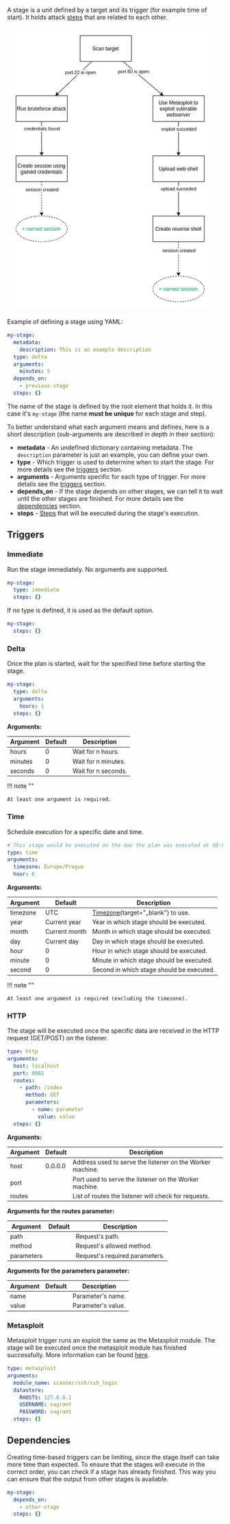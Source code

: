 A stage is a unit defined by a target and its trigger (for example time of start). It holds attack [steps](step.md) that are related to each other.

![](../images/design-stage.png)

Example of defining a stage using YAML:
```yaml
my-stage:
  metadata:
    description: This is an example description
  type: delta
  arguments:
    minutes: 5
  depends_on:
    - previous-stage
  steps: {}

```

The name of the stage is defined by the root element that holds it. In this case it's `my-stage` (the name **must be unique** for each stage and step).

To better understand what each argument means and defines, here is a short description (sub-arguments are described in depth in their section):

- **metadata** - An undefined dictionary containing metadata. The `description` parameter is just an example, you can define your own.
- **type** - Which trigger is used to determine when to start the stage. For more details see the [triggers](#triggers) section.
- **arguments** - Arguments specific for each type of trigger. For more details see the [triggers](#triggers) section.
- **depends_on** - If the stage depends on other stages, we can tell it to wait until the other stages are finished. For more details see the [dependencies](#dependencies) section.
- **steps** - [Steps](step.md) that will be executed during the stage's execution.

## Triggers

### Immediate
Run the stage immediately. No arguments are supported.
```yaml
my-stage:
  type: immediate
  steps: {}

```

If no type is defined, it is used as the default option.
```yaml
my-stage:
  steps: {}

```

### Delta
Once the plan is started, wait for the specified time before starting the stage.
```yaml
my-stage:
  type: delta
  arguments:
    hours: 1
  steps: {}

```

**Arguments:**

| Argument | Default | Description         |
|----------|---------|---------------------|
| hours    | 0       | Wait for n hours.   |
| minutes  | 0       | Wait for n minutes. |
| seconds  | 0       | Wait for n seconds. |

!!! note ""

    At least one argument is required.

### Time
Schedule execution for a specific date and time.
```yaml
# This stage would be executed on the day the plan was executed at 08:00:00 in Europe/Prague timezone
type: time
arguments:
  timezone: Europe/Prague
  hour: 8

```

**Arguments:**

| Argument | Default       | Description                                                                                       |
|----------|---------------|---------------------------------------------------------------------------------------------------|
| timezone | UTC           | [Timezone](https://en.wikipedia.org/wiki/List_of_tz_database_time_zones){target="_blank"} to use. |
| year     | Current year  | Year in which stage should be executed.                                                           |
| month    | Current month | Month in which stage should be executed.                                                          |
| day      | Current day   | Day in which stage should be executed.                                                            |
| hour     | 0             | Hour in which stage should be executed.                                                           |
| minute   | 0             | Minute in which stage should be executed.                                                         |
| second   | 0             | Second in which stage should be executed.                                                         |

!!! note ""

    At least one argument is required (excluding the timezone).

### HTTP
The stage will be executed once the specific data are received in the HTTP request (GET/POST) on the listener.
```yaml
type: http
arguments:
  host: localhost
  port: 8082
  routes:
    - path: /index
      method: GET
      parameters:
        - name: parameter
          value: value
  steps: {}

```

**Arguments:**

| Argument | Default | Description                                               |
|----------|---------|-----------------------------------------------------------|
| host     | 0.0.0.0 | Address used to serve the listener on the Worker machine. |
| port     |         | Port used to serve the listener on the Worker machine.    |
| routes   |         | List of routes the listener will check for requests.      |

**Arguments for the routes parameter:**

| Argument   | Default | Description                    |
|------------|---------|--------------------------------|
| path       |         | Request's path.                |
| method     |         | Request's allowed method.      |
| parameters |         | Request's required parameters. |


**Arguments for the parameters parameter:**

| Argument | Default | Description        |
|----------|---------|--------------------|
| name     |         | Parameter's name.  |
| value    |         | Parameter's value. |

### Metasploit
Metasploit trigger runs an exploit the same as the Metasploit module.
The stage will be executed once the metasploit module has finished successfully. More information can be found [here](../modules/list/metasploit.md).
```yaml
type: metasploit
arguments:
  module_name: scanner/ssh/ssh_login
  datastore:
    RHOSTS: 127.0.0.1
    USERNAME: vagrant
    PASSWORD: vagrant
  steps: {}

```

## Dependencies
Creating time-based triggers can be limiting, since the stage itself can take more time than expected. To ensure that the stages will execute in the correct order, you can check if a stage has already finished. This way you can ensure that the output from other stages is available.

```yaml
my-stage:
  depends_on:
    - other-stage
  steps: {}

```
